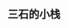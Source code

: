 <!-- .slide: data-background-image="https://i.loli.net/2020/10/05/aMFu8h6bYET1gi4.jpg" , data-background-opacity="0.5"-->

## 三石的小栈

<!-- slide -->
<!-- .slide: data-background-image="https://i.loli.net/2020/08/18/HVKMeuCvlnOJUq6.jpg" , data-background-opacity="0.5"-->



<!-- slide vertical=true -->
<!-- .slide: data-background-image="https://i.loli.net/2020/08/18/HVKMeuCvlnOJUq6.jpg" , data-background-opacity="0.5"-->

  
